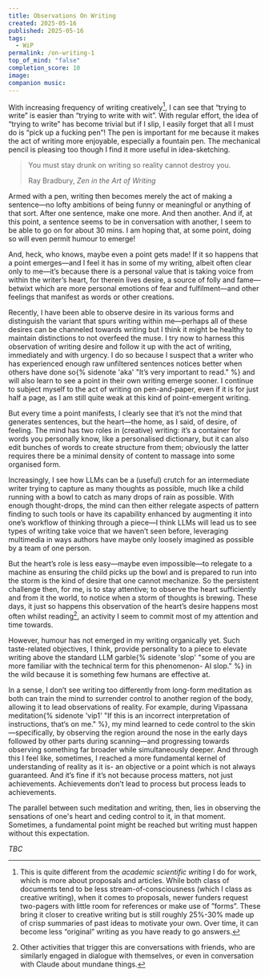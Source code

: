 ```yaml
---
title: Observations On Writing
created: 2025-05-16
published: 2025-05-16
tags:
  - WiP
permalink: /on-writing-1
top_of_mind: "false"
completion_score: 10
image: 
companion music:
---
```

With increasing frequency of writing creatively[^1], I can see that “trying to write” is easier than “trying to write with wit”. With regular effort, the idea of “trying to write” has become trivial but if I slip, I easily forget that all I must do is “pick up a fucking pen”! The pen is important for me because it makes the act of writing more enjoyable, especially a fountain pen. The mechanical pencil is pleasing too though I find it more useful in idea-sketching.

> You must stay drunk on writing so reality cannot destroy you.
> 
> Ray Bradbury, _Zen in the Art of Writing_

Armed with a pen, writing then becomes merely the act of making a sentence—no lofty ambitions of being funny or meaningful or anything of that sort. After one sentence, make one more. And then another. And if, at this point, a sentence seems to be in conversation with another, I seem to be able to go on for about 30 mins. I am hoping that, at some point, doing so will even permit humour to emerge!

And, heck, who knows, maybe even a point gets made! If it so happens that a point emerges—and I feel it has in some of my writing, albeit often clear only to me—it’s because there is a personal value that is taking voice from within the writer’s heart, for therein lives desire, a source of folly and fame—betwixt which are more personal emotions of fear and fulfilment—and other feelings that manifest as words or other creations.

Recently, I have been able to observe desire in its various forms and distinguish the variant that spurs writing within me—perhaps all of these desires can be channeled towards writing but I think it might be healthy to maintain distinctions to not overfeed the muse. I try now to harness this observation of writing desire and follow it up with the act of writing, immediately and with urgency. I do so because I suspect that a writer who has experienced enough raw unfiltered sentences notices better when others have done so{% sidenote 'aka' "It’s very important to read." %} and will also learn to see a point in their own writing emerge sooner. I continue to subject myself to the act of writing on pen-and-paper, even if it is for just half a page, as I am still quite weak at this kind of point-emergent writing.

But every time a point manifests, I clearly see that it’s not the mind that generates sentences, but the heart—the home, as I said, of desire, of feeling. The mind has two roles in (creative) writing: it’s a container for words you personally know, like a personalised dictionary, but it can also edit bunches of words to create structure from them; obviously the latter requires there be a minimal density of content to massage into some organised form.

Increasingly, I see how LLMs can be a (useful) crutch for an intermediate writer trying to capture as many thoughts as possible, much like a child running with a bowl to catch as many drops of rain as possible. With enough thought-drops, the mind can then either relegate aspects of pattern finding to such tools or have its capability enhanced by augmenting it into one’s workflow of thinking through a piece—I think LLMs will lead us to see types of writing take voice that we haven’t seen before, leveraging multimedia in ways authors have maybe only loosely imagined as possible by a team of one person.

But the heart’s role is less easy—maybe even impossible—to relegate to a machine as ensuring the child picks up the bowl and is prepared to run into the storm is the kind of desire that one cannot mechanize. So the persistent challenge then, for me, is to stay attentive; to observe the heart sufficiently and from it the world, to notice when a storm of thoughts is brewing. These days, it just so happens this observation of the heart’s desire happens most often whilst reading[^2], an activity I seem to commit most of my attention and time towards.

However, humour has not emerged in my writing organically yet. Such taste-related objectives, I think, provide personality to a piece to elevate writing above the standard LLM garble{% sidenote 'slop' "some of you are more familiar with the technical term for this phenomenon- AI slop." %} in the wild because it is something few humans are effective at.

In a sense, I don’t see writing too differently from long-form meditation as both can train the mind to surrender control to another region of the body, allowing it to lead observations of reality. For example, during Vipassana meditation{% sidenote  'vip1' "If this is an incorrect interpretation of instructions, that‘s on me." %}, my mind learned to cede control to the skin—specifically, by observing the region around the nose in the early days followed by other parts during scanning—and progressing towards observing something far broader while simultaneously deeper. And through this I feel like, sometimes, I reached a more fundamental kernel of understanding of reality as it is- an objective or a point which is not always guaranteed. And it’s fine if it’s not because process matters, not just achievements. Achievements don’t lead to process but process leads to achievements.

The parallel between such meditation and writing, then, lies in observing the sensations of one's heart and ceding control to it, in that moment. Sometimes, a fundamental point might be reached but writing must happen without this expectation.

*TBC*

[^1]: This is quite different from the _academic scientific writing_ I do for work, which is more about proposals and articles. While both class of documents tend to be less stream-of-consciousness (which I class as creative writing), when it comes to proposals, newer funders request two-pagers with little room for references or make use of ”forms”. These bring it closer to creative writing but is still roughly 25%-30% made up of crisp summaries of past ideas to motivate your own. Over time, it can become less “original” writing as you have ready to go answers.

[^2]: Other activities that trigger this are conversations with friends, who are similarly engaged in dialogue with themselves, or even in conversation with Claude about mundane things.
